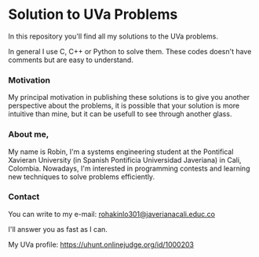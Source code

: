 # Solution to UVa Problems
In this repository you'll find all my solutions to the UVa problems.

In general I use C, C++ or Python to solve them. These codes doesn't have comments but are easy to understand.

### Motivation
My principal motivation in publishing these solutions is to give you another perspective about the problems, it is possible that your solution is more intuitive than mine, but it can be usefull to see through another glass.

### About me,
My name is Robin, I'm a systems engineering student at the Pontifical Xavieran University (in Spanish Pontificia Universidad Javeriana) in Cali, Colombia. Nowadays, I'm interested in programming contests and learning new techniques to solve problems efficiently.

### Contact
You can write to my e-mail: rohakinlo301@javerianacali.educ.co

I'll answer you as fast as I can.

My UVa profile: https://uhunt.onlinejudge.org/id/1000203

